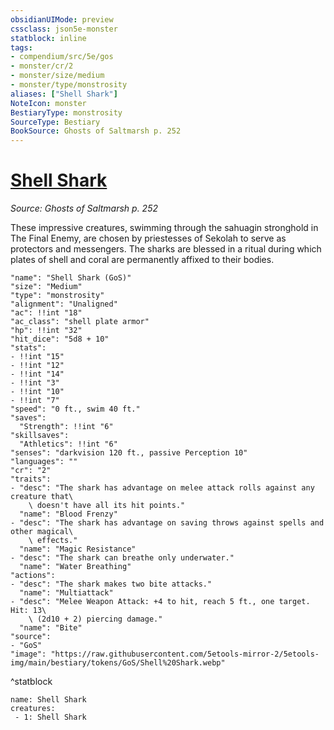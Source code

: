 ```yaml
---
obsidianUIMode: preview
cssclass: json5e-monster
statblock: inline
tags:
- compendium/src/5e/gos
- monster/cr/2
- monster/size/medium
- monster/type/monstrosity
aliases: ["Shell Shark"]
NoteIcon: monster
BestiaryType: monstrosity
SourceType: Bestiary
BookSource: Ghosts of Saltmarsh p. 252
---
```

# [Shell Shark](2-Mechanics/CLI/bestiary/monstrosity/shell-shark-gos.md)
*Source: Ghosts of Saltmarsh p. 252*  

These impressive creatures, swimming through the sahuagin stronghold in The Final Enemy, are chosen by priestesses of Sekolah to serve as protectors and messengers. The sharks are blessed in a ritual during which plates of shell and coral are permanently affixed to their bodies.

```statblock
"name": "Shell Shark (GoS)"
"size": "Medium"
"type": "monstrosity"
"alignment": "Unaligned"
"ac": !!int "18"
"ac_class": "shell plate armor"
"hp": !!int "32"
"hit_dice": "5d8 + 10"
"stats":
- !!int "15"
- !!int "12"
- !!int "14"
- !!int "3"
- !!int "10"
- !!int "7"
"speed": "0 ft., swim 40 ft."
"saves":
  "Strength": !!int "6"
"skillsaves":
  "Athletics": !!int "6"
"senses": "darkvision 120 ft., passive Perception 10"
"languages": ""
"cr": "2"
"traits":
- "desc": "The shark has advantage on melee attack rolls against any creature that\
    \ doesn't have all its hit points."
  "name": "Blood Frenzy"
- "desc": "The shark has advantage on saving throws against spells and other magical\
    \ effects."
  "name": "Magic Resistance"
- "desc": "The shark can breathe only underwater."
  "name": "Water Breathing"
"actions":
- "desc": "The shark makes two bite attacks."
  "name": "Multiattack"
- "desc": "Melee Weapon Attack: +4 to hit, reach 5 ft., one target. Hit: 13\
    \ (2d10 + 2) piercing damage."
  "name": "Bite"
"source":
- "GoS"
"image": "https://raw.githubusercontent.com/5etools-mirror-2/5etools-img/main/bestiary/tokens/GoS/Shell%20Shark.webp"
```
^statblock

```encounter-table
name: Shell Shark
creatures:
 - 1: Shell Shark
```